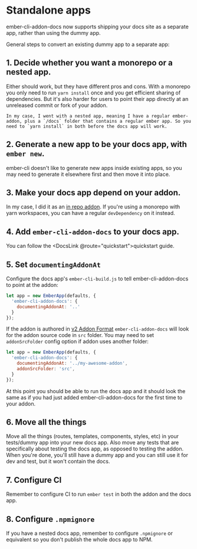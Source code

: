 # Standalone apps

ember-cli-addon-docs now supports shipping your docs site as a separate app,
rather than using the dummy app.

General steps to convert an existing dummy app to a separate app:

## 1. Decide whether you want a monorepo or a nested app.

Either should work, but they have different pros and cons. With a monorepo you only need to run `yarn install` once and you get efficient sharing of dependencies. But it's also harder for users to point their app directly at an unreleased commit or fork of your addon.

    In my case, I went with a nested app, meaning I have a regular ember-addon, plus a `/docs` folder that contains a regular ember app. So you need to `yarn install` in both before the docs app will work.

## 2. Generate a new app to be your docs app, with `ember new`.

ember-cli doesn't like to generate new apps inside existing apps, so you may need to generate it elsewhere first and then move it into place.

## 3. Make your docs app depend on your addon.

In my case, I did it as an [in repo addon](https://github.com/ember-animation/ember-animated/blob/152943adb41cdf2de8082b679daafffd6f9c3f77/docs/package.json#L70). If you're using a monorepo with yarn workspaces, you can have a regular `devDependency` on it instead.

## 4. Add `ember-cli-addon-docs` to your docs app.

You can follow the <DocsLink @route="quickstart">quickstart guide.</DocsLink>

## 5. Set `documentingAddonAt`

Configure the docs app's `ember-cli-build.js` to tell ember-cli-addon-docs to point at the addon:

```js
let app = new EmberApp(defaults, {
  'ember-cli-addon-docs': {
    documentingAddonAt: '..'
  }
});
```

If the addon is authored in [v2 Addon Format](https://rfcs.emberjs.com/id/0507-embroider-v2-package-format/) `ember-cli-addon-docs` will look for the addon source code in `src` folder.
You may need to set `addonSrcFolder` config option if addon uses another folder:

```js
let app = new EmberApp(defaults, {
  'ember-cli-addon-docs': {
    documentingAddonAt: '../my-awesome-addon',
    addonSrcFolder: 'src',
  }
});
```

At this point you should be able to run the docs app and it should look the same as if you had just added ember-cli-addon-docs for the first time to your addon.

## 6. Move all the things

Move all the things (routes, templates, components, styles, etc) in your tests/dummy app into your new docs app. Also move any tests that are specifically about testing the docs app, as opposed to testing the addon. When you're done, you'll still have a dummy app and you can still use it for dev and test, but it won't contain the docs.

## 7. Configure CI

Remember to configure CI to run `ember test` in both the addon and the docs app.

## 8. Configure `.npmignore`

If you have a nested docs app, remember to configure `.npmignore` or equivalent so you don't publish the whole docs app to NPM.
